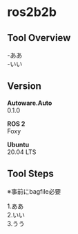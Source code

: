 # ros2b2b

## Tool Overview

-ああ<br>
-いい<br>
  

## Version

**Autoware.Auto**<br>
0.1.0

**ROS 2**
<br>
Foxy

**Ubuntu**
<br>
20.04 LTS

## Tool Steps

※事前にbagfile必要

1.ああ<br>
2.いい<br>
3.うう<br>

